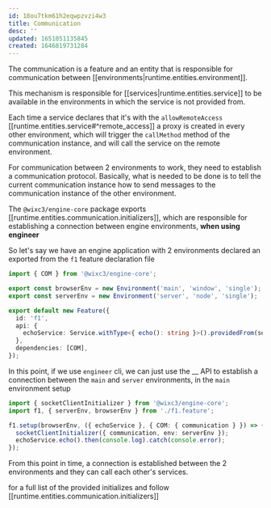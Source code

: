 ```yaml
---
id: 18ou7tkm61h2eqwpzvzi4w3
title: Communication
desc: ''
updated: 1651051135845
created: 1646819731284
---
```


The communication is a feature and an entity that is responsible for communication between [[environments|runtime.entities.environment]].

This mechanism is responsible for [[services|runtime.entities.service]] to be available in the environments in which the service is not provided from.

Each time a service declares that it's with the `allowRemoteAccess` [[runtime.entities.service#^remote_access]] a proxy is created in every other environment, which will trigger the `callMethod` method of the communication instance, and will call the service on the remote environment.

For communication between 2 environments to work, they need to establish a communication protocol.
Basically, what is needed to be done is to tell the current communication instance how to send messages to the communication instance of the other environment.

The `@wixc3/engine-core` package exports [[runtime.entities.communication.initializers]], which are responsible for establishing a connection between engine environments, **when using engineer**

So let's say we have an engine application with 2 environments declared an exported from the `f1` feature declaration file

```ts
import { COM } from '@wixc3/engine-core';

export const browserEnv = new Environment('main', 'window', 'single');
export const serverEnv = new Environment('server', 'node', 'single');

export default new Feature({
  id: 'f1',
  api: {
    echoService: Service.withType<{ echo(): string }>().providedFrom(serverEnv),
  },
  dependencies: [COM],
});
```

In this point, if we use `engineer` cli, we can just use the \_\_ API to establish a connection between the `main` and `server` environments, in the `main` environment setup

```ts
import { socketClientInitializer } from '@wixc3/engine-core';
import f1, { serverEnv, browserEnv } from './f1.feature';

f1.setup(browserEnv, ({ echoService }, { COM: { communication } }) => {
  socketClientInitializer({ communication, env: serverEnv });
  echoService.echo().then(console.log).catch(console.error);
});
```

From this point in time, a connection is established between the 2 environments and they can call each other's services.

for a full list of the provided initializes and follow [[runtime.entities.communication.initializers]]
